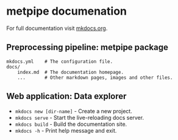# metpipe documenation

For full documentation visit [mkdocs.org](https://www.mkdocs.org).

## Preprocessing pipeline: metpipe package

    mkdocs.yml    # The configuration file.
    docs/
        index.md  # The documentation homepage.
        ...       # Other markdown pages, images and other files.


## Web application: Data explorer

* `mkdocs new [dir-name]` - Create a new project.
* `mkdocs serve` - Start the live-reloading docs server.
* `mkdocs build` - Build the documentation site.
* `mkdocs -h` - Print help message and exit.


